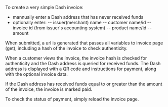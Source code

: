 To create a very simple Dash invoice:

- mannually enter a Dash address that has never received funds
- optionally enter:
-- issuer(merchant) name
-- customer name/id
-- invoice id (from issuer's accounting system)
-- product name/id
-- amount

When submitted, a url is generated that passes all variables to invoice page (get), including a hash of the invoice to check authenticity.

When a customer views the invoice, the invoice hash is checked for authenticity and the Dash address is queried for received funds. The Dash address is displayed with a QR code and instructions for payment, along with the optional invoice data.

If the Dash address has received funds equal to or greater than the amount of the invoice, the invoice is marked paid.

To check the status of payment, simply reload the invoice page.
 
